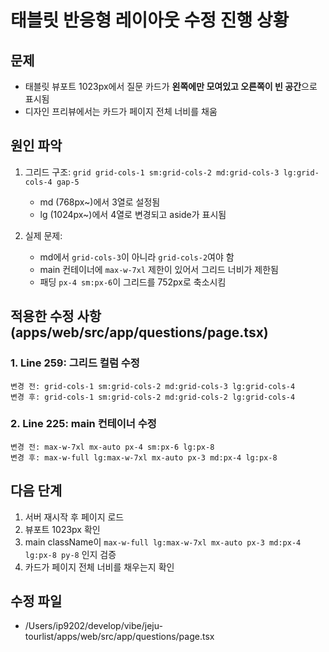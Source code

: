 # 태블릿 반응형 레이아웃 수정 진행 상황

## 문제

- 태블릿 뷰포트 1023px에서 질문 카드가 **왼쪽에만 모여있고 오른쪽이 빈 공간**으로 표시됨
- 디자인 프리뷰에서는 카드가 페이지 전체 너비를 채움

## 원인 파악

1. 그리드 구조: `grid grid-cols-1 sm:grid-cols-2 md:grid-cols-3 lg:grid-cols-4 gap-5`
   - md (768px~)에서 3열로 설정됨
   - lg (1024px~)에서 4열로 변경되고 aside가 표시됨

2. 실제 문제:
   - md에서 `grid-cols-3`이 아니라 `grid-cols-2`여야 함
   - main 컨테이너에 `max-w-7xl` 제한이 있어서 그리드 너비가 제한됨
   - 패딩 `px-4 sm:px-6`이 그리드를 752px로 축소시킴

## 적용한 수정 사항 (apps/web/src/app/questions/page.tsx)

### 1. Line 259: 그리드 컬럼 수정

```
변경 전: grid-cols-1 sm:grid-cols-2 md:grid-cols-3 lg:grid-cols-4
변경 후: grid-cols-1 sm:grid-cols-2 md:grid-cols-2 lg:grid-cols-4
```

### 2. Line 225: main 컨테이너 수정

```
변경 전: max-w-7xl mx-auto px-4 sm:px-6 lg:px-8
변경 후: max-w-full lg:max-w-7xl mx-auto px-3 md:px-4 lg:px-8
```

## 다음 단계

1. 서버 재시작 후 페이지 로드
2. 뷰포트 1023px 확인
3. main className이 `max-w-full lg:max-w-7xl mx-auto px-3 md:px-4 lg:px-8 py-8` 인지 검증
4. 카드가 페이지 전체 너비를 채우는지 확인

## 수정 파일

- /Users/ip9202/develop/vibe/jeju-tourlist/apps/web/src/app/questions/page.tsx
